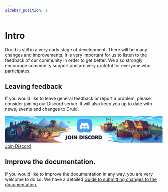 ```yaml
---
sidebar_position: 1
---
```


# Intro

Druid is still in a very early stage of development. There will be many changes and improvements.
It is very important for us to listen to the feedback of our community in order to get better.
We also strongly encourage community support and are very grateful for everyone who participates.

## Leaving feedback

If you would like to leave general feedback or report a problem, please consider joining our Discord server.
It will also keep you up to date with news, events and changes to Druid.

[![Join Discord](img/discord.png)](https://discord.com/invite/UUXpmx24ua)
[Join Discord](https://discord.com/invite/UUXpmx24ua)

## Improve the documentation.

If you would like to improve the documentation in any way, you are very welcome to do so.
We have a detailed [Guide to submitting changes to the documentation.](contribute-docs)